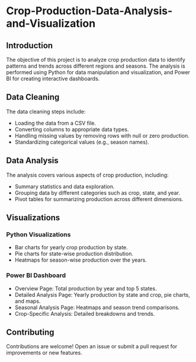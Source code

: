 # Crop-Production-Data-Analysis-and-Visualization
## Introduction
The objective of this project is to analyze crop production data to identify patterns and trends across different regions and seasons. The analysis is performed using Python for data manipulation and visualization, and Power BI for creating interactive dashboards.
## Data Cleaning
The data cleaning steps include:
- Loading the data from a CSV file.
- Converting columns to appropriate data types.
- Handling missing values by removing rows with null or zero production.
- Standardizing categorical values (e.g., season names).
## Data Analysis
The analysis covers various aspects of crop production, including:
- Summary statistics and data exploration.
- Grouping data by different categories such as crop, state, and year.
- Pivot tables for summarizing production across different dimensions.
## Visualizations
### Python Visualizations
- Bar charts for yearly crop production by state.
- Pie charts for state-wise production distribution.
- Heatmaps for season-wise production over the years.
### Power BI Dashboard
- Overview Page: Total production by year and top 5 states.
- Detailed Analysis Page: Yearly production by state and crop, pie charts, and maps.
- Seasonal Analysis Page: Heatmaps and season trend comparisons.
- Crop-Specific Analysis: Detailed breakdowns and trends.
## Contributing
Contributions are welcome! Open an issue or submit a pull request for improvements or new features.
